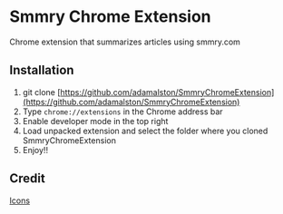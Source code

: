 # Smmry Chrome Extension
Chrome extension that summarizes articles using smmry.com

## Installation
1. git clone  [https://github.com/adamalston/SmmryChromeExtension](https://github.com/adamalston/SmmryChromeExtension)
2. Type ```chrome://extensions``` in the Chrome address bar
3. Enable developer mode in the top right
4. Load unpacked extension and select the folder where you cloned SmmryChromeExtension
5. Enjoy!!

## Credit
[Icons](https://www.iconfinder.com/icons/3213447/magnifier_magnifying_glass_search_icon)
